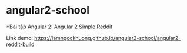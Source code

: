 # angular2-school
*Bài tập Angular 2: Angular 2 Simple Reddit


Link demo: https://lamngockhuong.github.io/angular2-school/angular2-reddit-build
